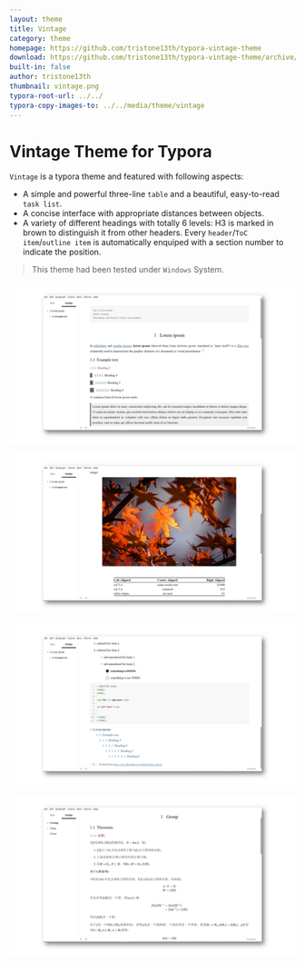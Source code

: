 ```yaml
---
layout: theme
title: Vintage
category: theme
homepage: https://github.com/tristone13th/typora-vintage-theme
download: https://github.com/tristone13th/typora-vintage-theme/archive/master.zip
built-in: false
author: tristone13th
thumbnail: vintage.png
typora-root-url: ../../
typora-copy-images-to: ../../media/theme/vintage
---
```


# Vintage Theme for Typora

`Vintage` is a typora theme and featured with following aspects:

- A simple and powerful three-line `table` and a beautiful, easy-to-read `task list`.
- A concise interface with appropriate distances between objects.
- A variety of different headings with totally 6 levels: H3 is marked in brown to distinguish it from other headers. Every `header`/`ToC item`/`outline item` is automatically enquiped with a section number to indicate the position.

> This theme had been tested under `Windows` System.

![](/media/theme/vintage/lorem_ipsum_1.png)

![](/media/theme/vintage/lorem_ipsum_2.png)

![](/media/theme/vintage/lorem_ipsum_3.png)

![](/media/theme/vintage/haskell.png)